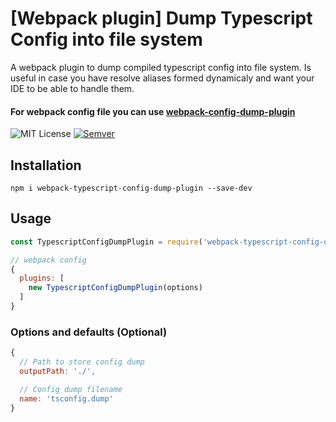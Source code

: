# [Webpack plugin] Dump Typescript Config into file system
A webpack plugin to dump compiled typescript config into file system. Is useful in case
you have resolve aliases formed dynamicaly and want your IDE to be able to handle them.

#### For webpack config file you can use [webpack-config-dump-plugin](https://github.com/n-srg/webpack-typescript-config-dump-plugin)

![MIT License](https://camo.githubusercontent.com/d59450139b6d354f15a2252a47b457bb2cc43828/68747470733a2f2f696d672e736869656c64732e696f2f6e706d2f6c2f7365727665726c6573732e737667)
[![Semver](http://img.shields.io/SemVer/1.0.0.png)](http://semver.org/spec/v1.0.0.html)

## Installation
```
npm i webpack-typescript-config-dump-plugin --save-dev
```

## Usage
```js
const TypescriptConfigDumpPlugin = require('webpack-typescript-config-dump-plugin')

// webpack config
{
  plugins: [
    new TypescriptConfigDumpPlugin(options)
  ]
}
```

### Options and defaults (Optional)
```js
{
  // Path to store config dump
  outputPath: './',

  // Config dump filename
  name: 'tsconfig.dump'
}
```
